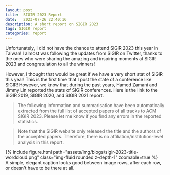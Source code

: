 ```yaml
---
layout: post
title:  SIGIR 2023 Report
date:   2023-07-26 22:40:16
description: A short report on SIGIR 2023
tags: SIGIR report
categories: report
---
```

Unfortunately, I did not have the chance to attend SIGIR 2023 this year in Taiwan! I almost was following the updates from SIGIR on Twitter, thanks to the ones who were sharing the amazing and inspiring moments at SIGIR 2023 and congratulation to all the winners!

However, I thought that would be great if we have a very short stat of SIGIR this year! This is the first time that I post the state of a conference like SIGIR! However, we know that during the past years, Hamed Zamani and Jimmy Lin reported the stats of SIGIR conferences. Here is the link to the SIGIR 2019, SIGIR 2020, and SIGIR 2021 report.

> The following information and summarisation have been automatically extracted from the full list of accepted papers of all tracks to ACM SIGIR 2023. Please let me know if you find any errors in the reported statistics.

> Note that the SIGIR website only released the title and the authors of the accepted papers. Therefore, there is no affiliation/institution-level analysis in this report.

<div class="row mt-6">
    <div class="col-sm mt-6 mt-md-0">
        {% include figure.html path="assets/img/blogs/sigir-2023-title-wordcloud.png" class="img-fluid rounded z-depth-1" zoomable=true %}
    </div>
</div>
<div class="caption">
    A simple, elegant caption looks good between image rows, after each row, or doesn't have to be there at all.
</div>